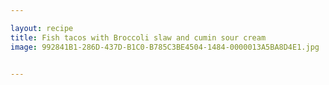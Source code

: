 ```yaml
---

layout: recipe
title: Fish tacos with Broccoli slaw and cumin sour cream
image: 992841B1-286D-437D-B1C0-B785C3BE4504-1484-0000013A5BA8D4E1.jpg


---
```

